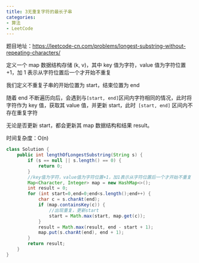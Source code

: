 ```yaml
---
title: 3无重复字符的最长子串
categories: 
- 算法
- LeetCode
---
```


题目地址：https://leetcode-cn.com/problems/longest-substring-without-repeating-characters/

定义一个 map 数据结构存储 (k, v)，其中 key 值为字符，value 值为字符位置 +1，加 1 表示从字符位置后一个才开始不重复

我们定义不重复子串的开始位置为 start，结束位置为 end

随着 end 不断遍历向后，会遇到与` [start, end] `区间内字符相同的情况，此时将字符作为 key 值，获取其 value 值，并更新 start，此时` [start, end]` 区间内不存在重复字符

无论是否更新 start，都会更新其 map 数据结构和结果 result。

时间复杂度：O(n)

```java
class Solution {
    public int lengthOfLongestSubstring(String s) {
        if (s == null || s.length() == 0) {
            return 0;
        }
        //key值为字符，value值为字符位置+1，加1表示从字符位置后一个才开始不重复
        Map<Character, Integer> map = new HashMap<>();
        int result = 0;
        for (int start=0,end=0;end<s.length();end++) {
            char c = s.charAt(end);
            if (map.containsKey(c)) {
                //出现重复，更新start
                start = Math.max(start, map.get(c));
            }
            result = Math.max(result, end - start + 1);
            map.put(s.charAt(end), end + 1);
        }
        return result;
    }
}
```